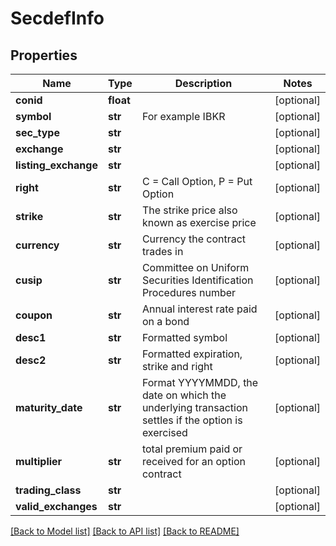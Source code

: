# SecdefInfo

## Properties
Name | Type | Description | Notes
------------ | ------------- | ------------- | -------------
**conid** | **float** |  | [optional] 
**symbol** | **str** | For example IBKR | [optional] 
**sec_type** | **str** |  | [optional] 
**exchange** | **str** |  | [optional] 
**listing_exchange** | **str** |  | [optional] 
**right** | **str** | C &#x3D; Call Option, P &#x3D; Put Option | [optional] 
**strike** | **str** | The strike price also known as exercise price | [optional] 
**currency** | **str** | Currency the contract trades in | [optional] 
**cusip** | **str** | Committee on Uniform Securities Identification Procedures number | [optional] 
**coupon** | **str** | Annual interest rate paid on a bond | [optional] 
**desc1** | **str** | Formatted symbol | [optional] 
**desc2** | **str** | Formatted expiration, strike and right | [optional] 
**maturity_date** | **str** | Format YYYYMMDD, the date on which the underlying transaction settles if the option is exercised | [optional] 
**multiplier** | **str** | total premium paid or received for an option contract | [optional] 
**trading_class** | **str** |  | [optional] 
**valid_exchanges** | **str** |  | [optional] 

[[Back to Model list]](../README.md#documentation-for-models) [[Back to API list]](../README.md#documentation-for-api-endpoints) [[Back to README]](../README.md)


